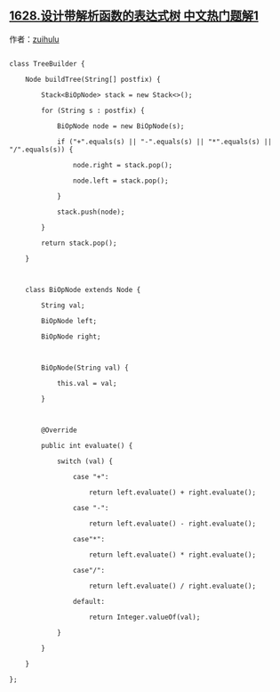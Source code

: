## [1628.设计带解析函数的表达式树 中文热门题解1](https://leetcode.cn/problems/design-an-expression-tree-with-evaluate-function/solutions/100000/java-yong-zhan-gou-zao-di-gui-qiu-zhi-by-zuihulu)

作者：[zuihulu](https://leetcode.cn/u/zuihulu)
```
class TreeBuilder {
    Node buildTree(String[] postfix) {
        Stack<BiOpNode> stack = new Stack<>();
        for (String s : postfix) {
            BiOpNode node = new BiOpNode(s);
            if ("+".equals(s) || "-".equals(s) || "*".equals(s) || "/".equals(s)) {
                node.right = stack.pop();
                node.left = stack.pop();
            }
            stack.push(node);
        }
        return stack.pop();
    }

    class BiOpNode extends Node {
        String val;
        BiOpNode left;
        BiOpNode right;

        BiOpNode(String val) {
            this.val = val;
        }

        @Override
        public int evaluate() {
            switch (val) {
                case "+":
                    return left.evaluate() + right.evaluate();
                case "-":
                    return left.evaluate() - right.evaluate();
                case"*":
                    return left.evaluate() * right.evaluate();
                case"/":
                    return left.evaluate() / right.evaluate();
                default:
                    return Integer.valueOf(val);
            }
        }
    }
};
```
